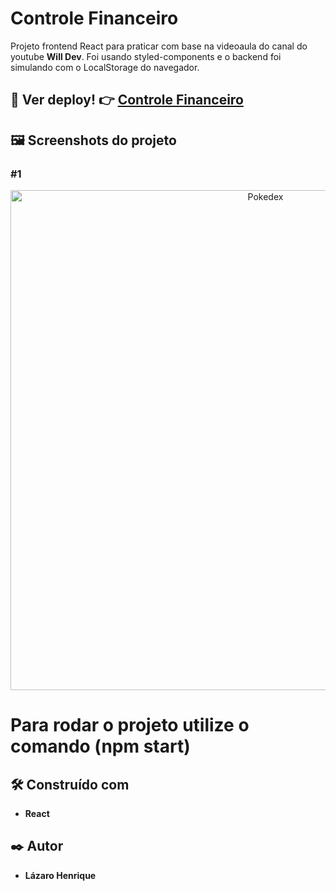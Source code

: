 # Controle Financeiro  

Projeto frontend React para praticar com base na videoaula do canal do youtube **Will Dev**. Foi usando styled-components e o backend foi simulando com o LocalStorage do navegador.

## 👀 Ver deploy! 👉 <a href="https://controle-financeiro-react-murex.vercel.app">Controle Financeiro</a>

## 🖼 Screenshots do projeto

### #1
<p align="center">
  <img align="center" src="https://user-images.githubusercontent.com/78514404/235235636-c4ace861-a31c-48fa-bc3f-c638d14d6c37.PNG" alt="Pokedex" width="800"/>
</p>

# Para rodar o projeto utilize o comando (**npm start**) 

## 🛠️ Construído com

* **React**

## ✒️ Autor

* **Lázaro Henrique**  
